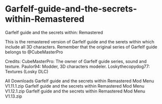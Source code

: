# Garfelf-guide-and-the-secrets-within-Remastered
Garfelf guide and the secrets within: Remastered

This is the remastered version of Garfelf guide and the serets within which include all 3D characters. Remember that the original series of Garfelf guide belongs to @CubeMasterPro

Credits:
CubeMasterPro: The owner of Garfelf guide series, sound and texture.
Paulor94: Modder, 3D characters modeler.
Loskythecopydog77: Textures (Losky DLC)

All Downloads
Garfelf guide and the secrets within Remastered Mod Menu V1.11.1.zip
Garfelf guide and the secrets within Remastered Mod Menu V1.12.1.zip
Garfelf guide and the secrets within Remastered Mod Menu V1.13.zip
